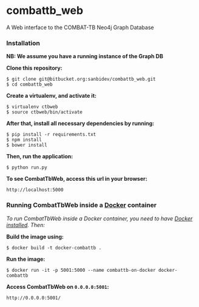 # combattb_web
A Web interface to the COMBAT-TB Neo4j Graph Database

### Installation
**NB: We assume you have a running instance of the Graph DB**

**Clone this repository:**

    $ git clone git@bitbucket.org:sanbidev/combattb_web.git
    $ cd combattb_web

**Create a virtualenv, and activate it:**

    $ virtualenv ctbweb 
    $ source ctbweb/bin/activate

**After that, install all necessary dependencies by running:**

    $ pip install -r requirements.txt
    $ npm install
    $ bower install
    
**Then, run the application:**

	$ python run.py
    
**To see CombatTbWeb, access this url in your browser:** 

	http://localhost:5000
	
### Running CombatTbWeb inside a [Docker](https://www.docker.com/) container

*To run CombatTbWeb inside a Docker container, you need to have [Docker installed](https://docs.docker.com/installation/ubuntulinux/). Then:*
     
**Build the image using:**

    $ docker build -t docker-combattb . 
   
**Run the image:**
    
    $ docker run -it -p 5001:5000 --name combattb-on-docker docker-combattb
    
**Access CombatTbWeb on `0.0.0.0:5001`:** 
        
    http://0.0.0.0:5001/